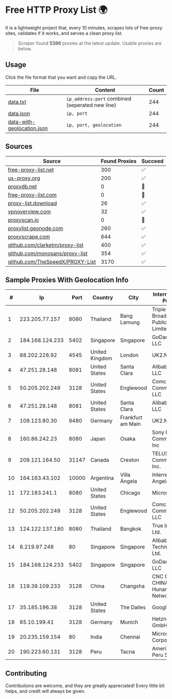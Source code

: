 
# Free HTTP Proxy List 🌍

It is a lightweight project that, every 10 minutes, scrapes lots of free-proxy sites, validates if it works, and serves a clean proxy list.


> Scraper found **5386** proxies at the latest update. Usable proxies are below.

## Usage

Click the file format that you want and copy the URL.


|File|Content|Count|
|----|-------|-----|
|[data.txt](https://raw.githubusercontent.com/themiralay/Proxy-List-World/master/data.txt)|`ip_address:port` combined (seperated new line)|244|
|[data.json](https://raw.githubusercontent.com/themiralay/Proxy-List-World/master/data.json)|`ip, port`|244|
|[data-with-geolocation.json](https://raw.githubusercontent.com/themiralay/Proxy-List-World/master/data-with-geolocation.json)|`ip, port, geolocation`|244|

## Sources

|Source|Found Proxies|Succeed|
|------|-------------|-------|
|[free-proxy-list.net](https://free-proxy-list.net)|300|✅|
|[us-proxy.org](https://www.us-proxy.org)|200|✅|
|[proxydb.net](http://proxydb.net)|0|🚫|
|[free-proxy-list.com](https://free-proxy-list.com/?page=&port=&type%5B%5D=http&type%5B%5D=https&up_time=0&search=Search)|0|🚫|
|[proxy-list.download](https://www.proxy-list.download/HTTP)|26|✅|
|[vpnoverview.com](https://vpnoverview.com/privacy/anonymous-browsing/free-proxy-servers)|32|✅|
|[proxyscan.io](https://www.proxyscan.io)|0|🚫|
|[proxylist.geonode.com](https://proxylist.geonode.com/api/proxy-list?limit=300&page=1&sort_by=lastChecked&sort_type=desc&protocols=http,https)|260|✅|
|[proxyscrape.com](https://api.proxyscrape.com/v2/?request=displayproxies&protocol=http&timeout=10000&country=all&ssl=all&anonymity=all)|644|✅|
|[github.com/clarketm/proxy-list](https://raw.githubusercontent.com/clarketm/proxy-list/master/proxy-list-raw.txt)|400|✅|
|[github.com/monosans/proxy-list](https://raw.githubusercontent.com/monosans/proxy-list/main/proxies/http.txt)|354|✅|
|[github.com/TheSpeedX/PROXY-List](https://raw.githubusercontent.com/TheSpeedX/PROXY-List/master/http.txt)|3170|✅|


## Sample Proxies With Geolocation Info

|#|Ip|Port|Country|City|Internet Service Provider|
|-|--|----|-------|----|-------------------------|
|1|223.205.77.157|8080|Thailand|Bang Lamung|Triple T Broadband Public Company Limited|
|2|184.168.124.233|5402|Singapore|Singapore|GoDaddy.com, LLC|
|3|88.202.228.92|4545|United Kingdom|London|UK2.NET|
|4|47.251.28.148|8081|United States|Santa Clara|Alibaba Cloud LLC|
|5|50.205.202.249|3128|United States|Englewood|Comcast Cable Communications, LLC|
|6|47.251.28.148|8081|United States|Santa Clara|Alibaba Cloud LLC|
|7|109.123.80.30|9480|Germany|Frankfurt am Main|UK2.NET|
|8|160.86.242.23|8080|Japan|Osaka|Sony Network Communications Inc|
|9|209.121.164.50|31147|Canada|Creston|TELUS Communications Inc.|
|10|164.163.43.102|10000|Argentina|Villa Ángela|Interret Villa Angela SRL|
|11|172.183.241.1|8080|United States|Chicago|Microsoft|
|12|50.205.202.249|3128|United States|Englewood|Comcast Cable Communications, LLC|
|13|124.122.137.180|8080|Thailand|Bangkok|True Internet Co., Ltd.|
|14|8.219.97.248|80|Singapore|Singapore|Alibaba (US) Technology Co., Ltd.|
|15|184.168.124.233|5402|Singapore|Singapore|GoDaddy.com, LLC|
|16|119.39.109.233|3128|China|Changsha|CNC Group CHINA169 Hunan Province Network|
|17|35.185.196.38|3128|United States|The Dalles|Google LLC|
|18|85.10.199.41|3128|Germany|Munich|Hetzner Online GmbH|
|19|20.235.159.154|80|India|Chennai|Microsoft Corporation|
|20|190.223.60.131|3128|Peru|Tacna|America Movil Peru S.A.C.|



## Contributing

Contributions are welcome, and they are greatly appreciated! Every
little bit helps, and credit will always be given.

